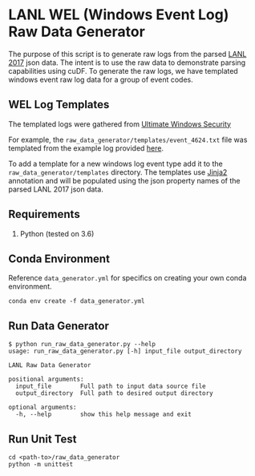 # LANL WEL (Windows Event Log) Raw Data Generator

The purpose of this script is to generate raw logs from the parsed [LANL 2017](https://csr.lanl.gov/data/2017.html) json data. The intent is to use the raw data to demonstrate parsing capabilities using cuDF. To generate the raw logs, we have templated windows event raw log data for a group of event codes.

## WEL Log Templates

The templated logs were gathered from [Ultimate Windows Security](https://www.ultimatewindowssecurity.com/securitylog/encyclopedia/)

For example, the `raw_data_generator/templates/event_4624.txt` file was templated from the example log provided [here](https://www.ultimatewindowssecurity.com/securitylog/encyclopedia/event.aspx?eventid=4624#examples).

To add a template for a new windows log event type add it to the `raw_data_generator/templates` directory. The templates use [Jinja2](http://jinja.pocoo.org/docs/2.10/) annotation and will be populated using the json property names of the parsed LANL 2017 json data.

## Requirements
1. Python (tested on 3.6)

## Conda Environment

Reference `data_generator.yml` for specifics on creating your own conda environment.
```aidl
conda env create -f data_generator.yml
```

## Run Data Generator

```$xslt
$ python run_raw_data_generator.py --help
usage: run_raw_data_generator.py [-h] input_file output_directory

LANL Raw Data Generator

positional arguments:
  input_file        Full path to input data source file
  output_directory  Full path to desired output directory

optional arguments:
  -h, --help        show this help message and exit

```

## Run Unit Test

```$xslt
cd <path-to>/raw_data_generator
python -m unittest
```
